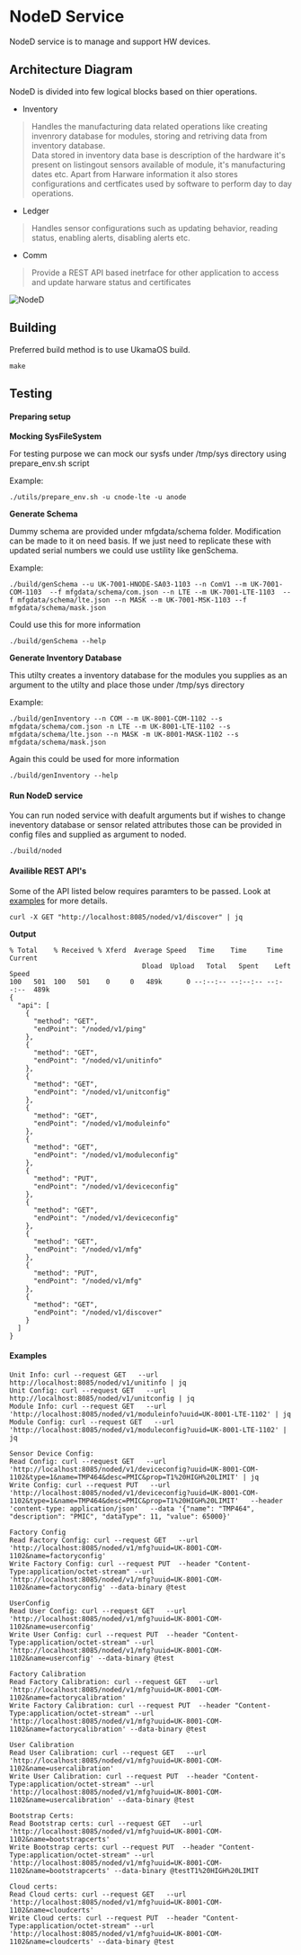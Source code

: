 # NodeD Service

NodeD service is to manage and support HW devices.

## Architecture Diagram
NodeD is divided into few logical blocks based on thier operations.
* Inventory

> Handles the manufacturing data related operations like creating invenrory database for modules, storing and retriving data from inventory database.<br>
Data stored in inventory data base is description of the hardware it's present on listingout sensors available of module,
it's manufacturing dates etc. Apart from Harware information it also stores configurations and certficates used by software to perform day to day operations.


* Ledger

> Handles sensor configurations such as updating behavior, reading status, enabling alerts, disabling alerts etc.

* Comm

> Provide a REST API based inetrface for other application to access and update harware status and certificates

![NodeD](docs/NodeD.jpg)

## Building
Preferred build method is to use UkamaOS build.

```
make
```

## Testing

#### Preparing setup

**Mocking SysFileSystem**

For testing purpose we can mock our sysfs under /tmp/sys directory using prepare_env.sh script

Example:

```
./utils/prepare_env.sh -u cnode-lte -u anode
```

**Generate Schema**

Dummy schema are provided under mfgdata/schema folder. Modification can be made to it on need basis.
If we just need to replicate these with updated serial numbers we could use ustility like genSchema.

Example:

```
./build/genSchema --u UK-7001-HNODE-SA03-1103 --n ComV1 --m UK-7001-COM-1103  --f mfgdata/schema/com.json --n LTE --m UK-7001-LTE-1103  --f mfgdata/schema/lte.json --n MASK --m UK-7001-MSK-1103 --f mfgdata/schema/mask.json
```

Could use this for more information

```
./build/genSchema --help
```

**Generate Inventory Database**

This utilty creates a inventory database for the modules you supplies as an argument to the utilty and place those under /tmp/sys directory

Example:

```
./build/genInventory --n COM --m UK-8001-COM-1102 --s mfgdata/schema/com.json -n LTE --m UK-8001-LTE-1102 --s mfgdata/schema/lte.json --n MASK -m UK-8001-MASK-1102 --s mfgdata/schema/mask.json
```

Again this could be used for more information

```
./build/genInventory --help
```

#### Run NodeD service

You can run noded service with deafult arguments but if wishes to change ineventory database or sensor related attributes
those can be provided in config files and supplied as argument to noded.

```
./build/noded
```

#### Availible REST API's

Some of the API listed below requires paramters to be passed. Look at [examples](#Examples) for more details.

```
curl -X GET "http://localhost:8085/noded/v1/discover" | jq
```

**Output**

```
% Total    % Received % Xferd  Average Speed   Time    Time     Time  Current
                                 Dload  Upload   Total   Spent    Left  Speed
100   501  100   501    0     0   489k      0 --:--:-- --:--:-- --:--:--  489k
{
  "api": [
    {
      "method": "GET",
      "endPoint": "/noded/v1/ping"
    },
    {
      "method": "GET",
      "endPoint": "/noded/v1/unitinfo"
    },
    {
      "method": "GET",
      "endPoint": "/noded/v1/unitconfig"
    },
    {
      "method": "GET",
      "endPoint": "/noded/v1/moduleinfo"
    },
    {
      "method": "GET",
      "endPoint": "/noded/v1/moduleconfig"
    },
    {
      "method": "PUT",
      "endPoint": "/noded/v1/deviceconfig"
    },
    {
      "method": "GET",
      "endPoint": "/noded/v1/deviceconfig"
    },
    {
      "method": "GET",
      "endPoint": "/noded/v1/mfg"
    },
    {
      "method": "PUT",
      "endPoint": "/noded/v1/mfg"
    },
    {
      "method": "GET",
      "endPoint": "/noded/v1/discover"
    }
  ]
}
```

#### Examples

```
Unit Info: curl --request GET   --url http://localhost:8085/noded/v1/unitinfo | jq
Unit Config: curl --request GET   --url http://localhost:8085/noded/v1/unitconfig | jq
Module Info: curl --request GET   --url 'http://localhost:8085/noded/v1/moduleinfo?uuid=UK-8001-LTE-1102' | jq
Module Config: curl --request GET   --url 'http://localhost:8085/noded/v1/moduleconfig?uuid=UK-8001-LTE-1102' | jq

Sensor Device Config:
Read Config: curl --request GET   --url 'http://localhost:8085/noded/v1/deviceconfig?uuid=UK-8001-COM-1102&type=1&name=TMP464&desc=PMIC&prop=T1%20HIGH%20LIMIT' | jq
Write Config: curl --request PUT   --url 'http://localhost:8085/noded/v1/deviceconfig?uuid=UK-8001-COM-1102&type=1&name=TMP464&desc=PMIC&prop=T1%20HIGH%20LIMIT'   --header 'content-type: application/json'   --data '{"name": "TMP464", "description": "PMIC", "dataType": 11, "value": 65000}'

Factory Config
Read Factory Config: curl --request GET   --url 'http://localhost:8085/noded/v1/mfg?uuid=UK-8001-COM-1102&name=factoryconfig'
Write Factory Config: curl --request PUT  --header "Content-Type:application/octet-stream" --url 'http://localhost:8085/noded/v1/mfg?uuid=UK-8001-COM-1102&name=factoryconfig' --data-binary @test

UserConfig
Read User Config: curl --request GET   --url 'http://localhost:8085/noded/v1/mfg?uuid=UK-8001-COM-1102&name=userconfig'
Write User Config: curl --request PUT  --header "Content-Type:application/octet-stream" --url 'http://localhost:8085/noded/v1/mfg?uuid=UK-8001-COM-1102&name=userconfig' --data-binary @test

Factory Calibration
Read Factory Calibration: curl --request GET   --url 'http://localhost:8085/noded/v1/mfg?uuid=UK-8001-COM-1102&name=factorycalibration'
Write Factory Calibration: curl --request PUT  --header "Content-Type:application/octet-stream" --url 'http://localhost:8085/noded/v1/mfg?uuid=UK-8001-COM-1102&name=factorycalibration' --data-binary @test

User Calibration
Read User Calibration: curl --request GET   --url 'http://localhost:8085/noded/v1/mfg?uuid=UK-8001-COM-1102&name=usercalibration'
Write User Calibration: curl --request PUT  --header "Content-Type:application/octet-stream" --url 'http://localhost:8085/noded/v1/mfg?uuid=UK-8001-COM-1102&name=usercalibration' --data-binary @test

Bootstrap Certs:
Read Bootstrap certs: curl --request GET   --url 'http://localhost:8085/noded/v1/mfg?uuid=UK-8001-COM-1102&name=bootstrapcerts'
Write Bootstrap certs: curl --request PUT  --header "Content-Type:application/octet-stream" --url 'http://localhost:8085/noded/v1/mfg?uuid=UK-8001-COM-1102&name=bootstrapcerts' --data-binary @testT1%20HIGH%20LIMIT

Cloud certs:
Read Cloud certs: curl --request GET   --url 'http://localhost:8085/noded/v1/mfg?uuid=UK-8001-COM-1102&name=cloudcerts'
Write Cloud certs: curl --request PUT  --header "Content-Type:application/octet-stream" --url 'http://localhost:8085/noded/v1/mfg?uuid=UK-8001-COM-1102&name=cloudcerts' --data-binary @test

```

